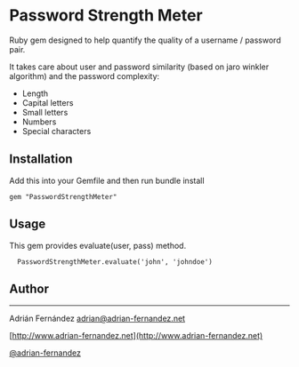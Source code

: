Password Strength Meter
===============

Ruby gem designed to help quantify the quality of a username / password pair.

It takes care about user and password similarity (based on jaro winkler algorithm) and the password complexity:
- Length
- Capital letters
- Small letters
- Numbers
- Special characters

Installation
------------

Add this into your Gemfile and then run bundle install

    gem "PasswordStrengthMeter"

Usage
-----

This gem provides evaluate(user, pass) method.

```erb
  PasswordStrengthMeter.evaluate('john', 'johndoe')
```

## Author
---------

Adrián Fernández <adrian@adrian-fernandez.net>

[http://www.adrian-fernandez.net](http://www.adrian-fernandez.net)

[@adrian-fernandez](https://twitter.com/adrianfdez14)


